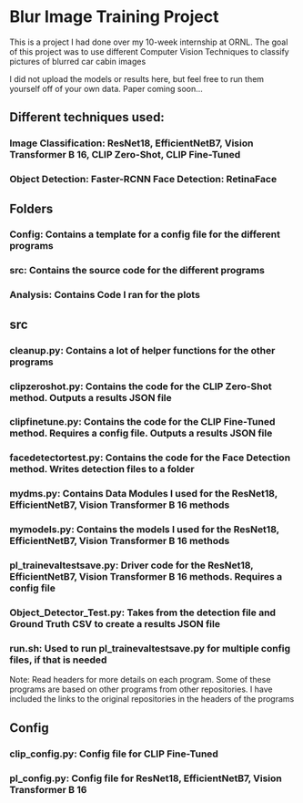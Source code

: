 # Blur Image Training Project

This is a project I had done over my 10-week internship at ORNL. The goal of this project was to use different Computer Vision Techniques to classify pictures of blurred car cabin images

I did not upload the models or results here, but feel free to run them yourself off of your own data. Paper coming soon...

## Different techniques used:

### Image Classification: ResNet18, EfficientNetB7, Vision Transformer B 16, CLIP Zero-Shot, CLIP Fine-Tuned 
### Object Detection: Faster-RCNN Face Detection: RetinaFace

## Folders

### Config: Contains a template for a config file for the different programs
### src: Contains the source code for the different programs
### Analysis: Contains Code I ran for the plots

## src

### cleanup.py: Contains a lot of helper functions for the other programs
### clipzeroshot.py: Contains the code for the CLIP Zero-Shot method. Outputs a results JSON file
### clipfinetune.py: Contains the code for the CLIP Fine-Tuned method. Requires a config file. Outputs a results JSON file
### facedetectortest.py: Contains the code for the Face Detection method. Writes detection files to a folder
### mydms.py: Contains Data Modules I used for the ResNet18, EfficientNetB7, Vision Transformer B 16 methods
### mymodels.py: Contains the models I used for the ResNet18, EfficientNetB7, Vision Transformer B 16 methods
### pl_trainevaltestsave.py: Driver code for the ResNet18, EfficientNetB7, Vision Transformer B 16 methods. Requires a config file
### Object_Detector_Test.py: Takes from the detection file and Ground Truth CSV to create a results JSON file
### run.sh: Used to run pl_trainevaltestsave.py for multiple config files, if that is needed

Note: Read headers for more details on each program. Some of these programs are based on other programs from other repositories. I have included the links to the original repositories in the headers of the programs

## Config
### clip_config.py: Config file for CLIP Fine-Tuned
### pl_config.py: Config file for ResNet18, EfficientNetB7, Vision Transformer B 16